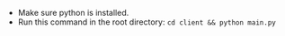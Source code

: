  - Make sure python is installed.
 - Run this command in the root directory: `cd client && python main.py` 
